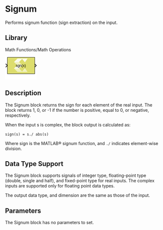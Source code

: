 # Signum

Performs signum function (sign extraction) on the input.

## Library

Math Functions/Math Operations

![](./Images/block.png)

## Description

The Signum block returns the sign for each element of the real input.
The block returns 1, 0, or -1 if the number is positive, equal to 0, or
negative, respectively.

When the input s is complex, the block output is calculated as:

``` pre
sign(s) = s./ abs(s) 
```

Where sign is the MATLAB® signum function, and `./` indicates
element-wise division.

## Data Type Support

The Signum block supports signals of integer type, floating-point type
(double, single and half), and fixed-point type for real inputs. The
complex inputs are supported only for floating point data types.

The output data type, and dimension are the same as those of the input.

## Parameters

The Signum block has no parameters to set.
